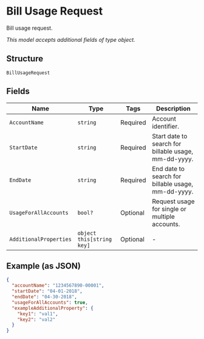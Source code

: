 
# Bill Usage Request

Bill usage request.

*This model accepts additional fields of type object.*

## Structure

`BillUsageRequest`

## Fields

| Name | Type | Tags | Description |
|  --- | --- | --- | --- |
| `AccountName` | `string` | Required | Account identifier. |
| `StartDate` | `string` | Required | Start date to search for billable usage, mm-dd-yyyy. |
| `EndDate` | `string` | Required | End date to search for billable usage, mm-dd-yyyy. |
| `UsageForAllAccounts` | `bool?` | Optional | Request usage for single or multiple accounts. |
| `AdditionalProperties` | `object this[string key]` | Optional | - |

## Example (as JSON)

```json
{
  "accountName": "1234567890-00001",
  "startDate": "04-01-2018",
  "endDate": "04-30-2018",
  "usageForAllAccounts": true,
  "exampleAdditionalProperty": {
    "key1": "val1",
    "key2": "val2"
  }
}
```

